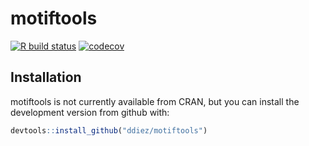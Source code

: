 motiftools
================

<!-- badges: start -->

[![R build
status](https://github.com/ddiez/motiftools/workflows/R-CMD-check/badge.svg)](https://github.com/ddiez/motiftools/actions)
[![codecov](https://codecov.io/gh/ddiez/motiftools/branch/master/graph/badge.svg)](https://codecov.io/gh/ddiez/motiftools)
<!-- badges: end -->

## Installation

motiftools is not currently available from CRAN, but you can install the
development version from github with:

``` r
devtools::install_github("ddiez/motiftools")
```
